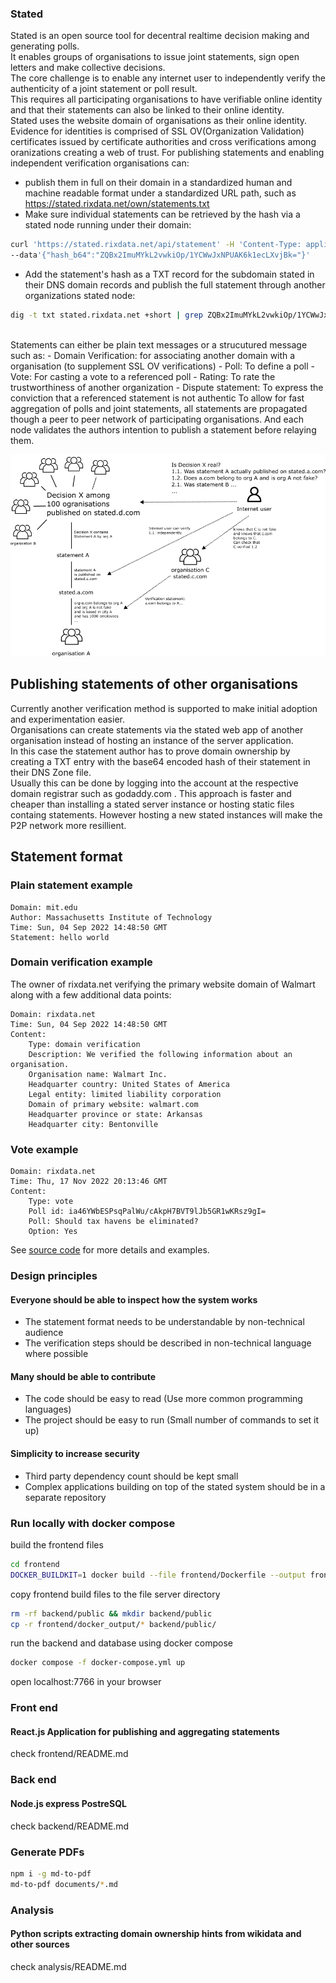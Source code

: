 ### Stated
Stated is an open source tool for decentral realtime decision making and generating polls.<br/>
It enables groups of organisations to issue joint statements, sign open letters and make collective decisions.<br/>
The core challenge is to enable any internet user to independently verify the authenticity of a joint statement or poll result.<br/>
This requires all participating organisations to have verifiable online identity and that their statements can also be linked to their online identity.<br/>
Stated uses the website domain of organisations as their online identity. <br/>
Evidence for identities is comprised of SSL OV(Organization Validation) certificates issued by certificate authorities and cross verifications among oranizations creating a web of trust.
For publishing statements and enabling independent verification organisations can:
- publish them in full on their domain in a standardized human and machine readable format under a standardized URL path, such as https://stated.rixdata.net/own/statements.txt
- Make sure individual statements can be retrieved by the hash via a stated node running under their domain:
```bash
curl 'https://stated.rixdata.net/api/statement' -H 'Content-Type: application/json' \
--data'{"hash_b64":"ZQBx2ImuMYkL2vwkiOp/1YCWwJxNPUAK6k1ecLXvjBk="}'
```
- Add the statement's hash as a TXT record for the subdomain stated in their DNS domain records and publish the full statement through another organizations stated node:
```bash
dig -t txt stated.rixdata.net +short | grep ZQBx2ImuMYkL2vwkiOp/1YCWwJxNPUAK6k1ecLXvjBk=
```
<br/>
Statements can either be plain text messages or a strucutured message such as:
- Domain Verification: for associating another domain with a organisation (to supplement SSL OV verifications)
- Poll: To define a poll
- Vote: For casting a vote to a referenced poll
- Rating: To rate the trustworthiness of another organization
- Dispute statement: To express the conviction that a referenced statement is not authentic
To allow for fast aggregation of polls and joint statements, all statements are propagated though a peer to peer network of participating organisations. And each node validates the authors intention to publish a statement before relaying them.

![visualisatiuon](https://github.com/c-riq/stated/blob/master/documents/diagram.png?raw=true)

## Publishing statements of other organisations
Currently another verification method is supported to make initial adoption and experimentation easier.<br/>
Organisations can create statements via the stated web app of another organisation instead of hosting an instance of the server application.<br/>
In this case the statement author has to prove domain ownership by creating a TXT entry with the base64 encoded hash of their statement in their DNS Zone file.<br/>
Usually this can be done by logging into the account at the respective domain registrar such as godaddy.com .
This approach is faster and cheaper than installing a stated server instance or hosting static files containg statements. 
However hosting a new stated instances will make the P2P network more resillient.

## Statement format
### Plain statement example
```
Domain: mit.edu
Author: Massachusetts Institute of Technology
Time: Sun, 04 Sep 2022 14:48:50 GMT
Statement: hello world
```

### Domain verification example
The owner of rixdata.net verifying the primary website domain of Walmart along with a few additional data points:
```
Domain: rixdata.net
Time: Sun, 04 Sep 2022 14:48:50 GMT
Content: 
	Type: domain verification
	Description: We verified the following information about an organisation.
	Organisation name: Walmart Inc.
	Headquarter country: United States of America
	Legal entity: limited liability corporation
	Domain of primary website: walmart.com
	Headquarter province or state: Arkansas
	Headquarter city: Bentonville
```

### Vote example
```
Domain: rixdata.net
Time: Thu, 17 Nov 2022 20:13:46 GMT
Content: 
	Type: vote
	Poll id: ia46YWbESPsqPalWu/cAkpH7BVT9lJb5GR1wKRsz9gI=
	Poll: Should tax havens be eliminated?
	Option: Yes
```
See [source code](https://github.com/c-riq/stated/blob/master/frontend/src/constants/statementFormats.js) for more details and examples.

### Design principles
#### Everyone should be able to inspect how the system works
- The statement format needs to be understandable by non-technical audience
- The verification steps should be described in non-technical language where possible
#### Many should be able to contribute
- The code should be easy to read (Use more common programming languages)
- The project should be easy to run (Small number of commands to set it up)

#### Simplicity to increase security
- Third party dependency count should be kept small
- Complex applications building on top of the stated system should be in a separate repository

### Run locally with docker compose
build the frontend files
```sh
cd frontend
DOCKER_BUILDKIT=1 docker build --file frontend/Dockerfile --output frontend/docker_output .
```
copy frontend build files to the file server directory
```sh
rm -rf backend/public && mkdir backend/public
cp -r frontend/docker_output/* backend/public/
```
run the backend and database using docker compose
```sh
docker compose -f docker-compose.yml up 
```
open localhost:7766 in your browser

### Front end 
#### React.js Application for publishing and aggregating statements
check frontend/README.md

### Back end
#### Node.js express PostreSQL 
check backend/README.md

### Generate PDFs
```bash
npm i -g md-to-pdf
md-to-pdf documents/*.md
```

### Analysis 
#### Python scripts extracting domain ownership hints from wikidata and other sources
check analysis/README.md
